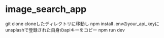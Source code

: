 # image_search_app

git clone
cloneしたディレクトリに移動し
npm install
.envのyour_api_keyにunsplashで登録された自身のapiキーをコピー
npm run dev
